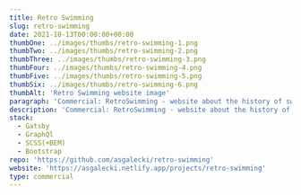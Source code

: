 ```yaml
---
title: Retro Swimming
slug: retro-swimming
date: 2021-10-13T00:00:00+00:00
thumbOne: ../images/thumbs/retro-swimming-1.png
thumbTwo: ../images/thumbs/retro-swimming-2.png
thumbThree: ../images/thumbs/retro-swimming-3.png
thumbFour: ../images/thumbs/retro-swimming-4.png
thumbFive: ../images/thumbs/retro-swimming-5.png
thumbSix: ../images/thumbs/retro-swimming-6.png
thumbAlt: 'Retro Swimming website image'
paragraph: 'Commercial: RetroSwimming - website about the history of swimming. It uses WordPress as a Headless CMS. In progress...'
description: 'Commercial: RetroSwimming - website about the history of swimming. It uses WordPress as a Headless CMS. In progress...'
stack:
  - Gatsby
  - GraphQl
  - SCSS(+BEM)
  - Bootstrap
repo: 'https://github.com/asgalecki/retro-swimming'
website: 'https://asgalecki.netlify.app/projects/retro-swimming'
type: commercial
---
```

